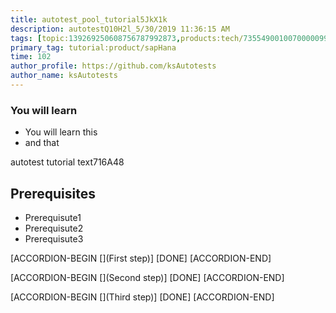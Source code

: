 ```yaml
---
title: autotest_pool_tutorial5JkX1k
description: autotestQ10H2l_5/30/2019 11:36:15 AM
tags: [topic:139269250608756787992873,products:tech/73554900100700000996,tutorial:experience/advanced]
primary_tag: tutorial:product/sapHana
time: 102
author_profile: https://github.com/ksAutotests
author_name: ksAutotests
---
```

### You will learn
- You will learn this
- and that

autotest tutorial text716A48

## Prerequisites
- Prerequisute1
- Prerequisute2
- Prerequisute3

[ACCORDION-BEGIN [](First step)]
[DONE]
[ACCORDION-END]

[ACCORDION-BEGIN [](Second step)]
[DONE]
[ACCORDION-END]

[ACCORDION-BEGIN [](Third step)]
[DONE]
[ACCORDION-END]

